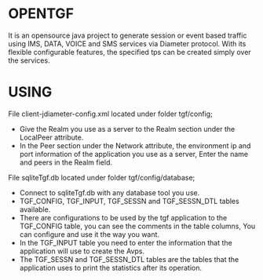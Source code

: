 # OPENTGF

It is an opensource java project to generate session or event based traffic using IMS, DATA, VOICE and SMS services via Diameter protocol.
With its flexible configurable features, the specified tps can be created simply over the services.

# USING

File client-jdiameter-config.xml located under folder tgf/config;

- Give the Realm you use as a server to the Realm section under the LocalPeer attribute.
- In the Peer section under the Network attribute, the environment ip and port information of the application you use as a server,
  Enter the name and peers in the Realm field.


File sqliteTgf.db  located under folder tgf/config/database;

- Connect to sqliteTgf.db with any database tool you use.
- TGF_CONFIG, TGF_INPUT, TGF_SESSN and TGF_SESSN_DTL tables available.
- There are configurations to be used by the tgf application to the TGF_CONFIG table, you can see the comments in the table columns,
  You can configure and use it the way you want.
- In the TGF_INPUT table you need to enter the information that the application will use to create the Avps.
- The TGF_SESSN and TGF_SESSN_DTL tables are the tables that the application uses to print the statistics after its operation.